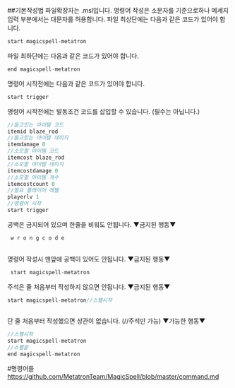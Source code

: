 ##기본작성법
파일확장자는 .msl입니다.
명령어 작성은 소문자를 기준으로하나 메세지 입력 부분에서는 대문자를 허용합니다.
파일 최상단에는 다음과 같은 코드가 있어야 합니다.
```java
start magicspell-metatron
```
파일 최하단에는 다음과 같은 코드가 있어야 합니다.
```java
end magicspell-metatron
```
명령어 시작전에는 다음과 같은 코드가 있어야 합니다.
```java
start trigger
```
명령어 시작전에는 발동조건 코드를 삽입할 수 있습니다. (필수는 아닙니다.)
```java
//들고있는 아이템 코드
itemid blaze_rod
//들고있는 아이템 데미지
itemdamage 0
//소모할 아이템 코드
itemcost blaze_rod
//소모할 아이템 데미지
itemcostdamage 0
//소모할 아이템 개수
itemcostcount 0
//필요 플레이어 레벨
playerlv 1
//명령어 시작
start trigger
```
공백은 금지되어 있으며 한줄을 비워도 안됩니다.
▼금지된 행동▼
```java
 w r o n g c o d e
 
```
명령어 작성시 맨앞에 공백이 있어도 안됩니다.
▼금지된 행동▼
```java
 start magicspell-metatron
```
주석은 줄 처음부터 작성하지 않으면 안됩니다.
▼금지된 행동▼
```java
start magicspell-metatron//스팰시작
 
```
단 줄 처음부터 작성했으면 상관이 없습니다. (//주석만 가능)
▼가능한 행동▼
```java
//스팰시작
start magicspell-metatron
//스팰끝
end magicspell-metatron 
```

#명령어들
https://github.com/MetatronTeam/MagicSpell/blob/master/command.md
